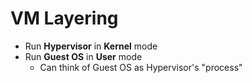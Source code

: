 # VM Layering
- Run **Hypervisor** in **Kernel** mode
- Run **Guest OS** in **User** mode
    - Can think of Guest OS as Hypervisor's "process"
